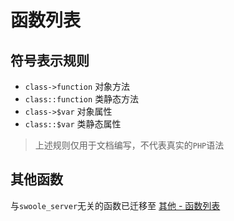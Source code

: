 # 函数列表

符号表示规则
------------
* `class->function` 对象方法
* `class::function` 类静态方法
* `class->$var` 对象属性
* `class::$var` 类静态属性

> 上述规则仅用于文档编写，不代表真实的`PHP`语法

其他函数
---
与`swoole_server`无关的函数已迁移至 [其他 - 函数列表](/wiki/page/548.html)
